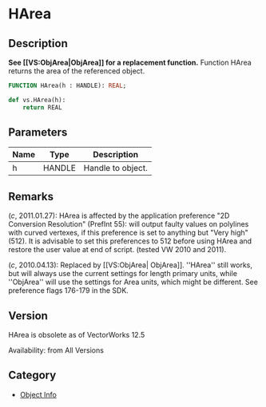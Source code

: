 # HArea

## Description
<b>See [[VS:ObjArea|ObjArea]] for a replacement function.</b>
Function HArea returns the area of the referenced object.

```pascal
FUNCTION HArea(h : HANDLE): REAL;
```

```python
def vs.HArea(h):
    return REAL
```

## Parameters
|Name|Type|Description|
|---|---|---|
|h|HANDLE|Handle to object.|

## Remarks
(*_c_*, 2011.01.27): HArea is affected by the application preference "2D Conversion Resolution" (PrefInt 55): will output faulty values on polylines with curved vertexes, if this preference is set to anything but "Very high" (512). It is advisable to set this preferences to 512 before using HArea and restore the user value at end of script. (tested VW 2010 and 2011).

(*_c_*, 2010.04.13): Replaced by [[VS:ObjArea| ObjArea]]. ''HArea'' still works, but will always use the current settings for length primary units, while ''ObjArea'' will use the settings for Area units, which might be different. See preference flags 176-179 in the SDK.

## Version
HArea is obsolete as of VectorWorks 12.5


Availability: from All Versions

## Category
* [Object Info](../Categories/Object%20Info.md)
